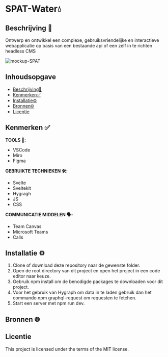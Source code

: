 
# SPAT-Water💧

## Beschrijving 📃
Ontwerp en ontwikkel een complexe, gebruiksvriendelijke en interactieve webapplicatie op basis van een bestaande api of een zelf in te richten headless CMS

![mockup-SPAT](https://github.com/sannevanseeventer/FDND-FinalSpatwater/assets/112857444/714046c9-ba8d-4f60-894e-af34f3fc7035)


## Inhoudsopgave

  * [Beschrijving📃](#beschrijving)
  * [Kenmerken✅](#kenmerken)
  * [Installatie⚙️](#installatie)
  * [Bronnen🌐](#bronnen)
  * [Licentie](#licentie)
    

## Kenmerken ✅

**TOOLS 🧰:**
* VSCode
* Miro
* Figma
  
**GEBRUIKTE TECHNIEKEN 🛠️:**

* Svelte
* Sveltekit
* Hygragh
* JS
* CSS
  
**COMMUNICATIE MIDDELEN 🗣️:**

* Team Canvas
* Microsoft Teams
* Calls

## Installatie ⚙️

1. Clone of download deze repository naar de gewenste folder.
2. Open de root directory van dit project en open het project in een code editor naar keuze.
3. Gebruik npm install om de benodigde packages te downloaden voor dit project.
4. Voor het gebruik van Hygraph om data in te laden gebruik dan het commando npm graphql-request om requesten te fetchen.
5. Start een server met npm run dev.

## Bronnen 🌐

## Licentie
This project is licensed under the terms of the MIT license.
